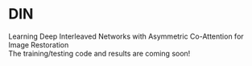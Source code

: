 # DIN
Learning Deep Interleaved Networks with Asymmetric Co-Attention for Image Restoration  
The training/testing code and results are coming soon!
